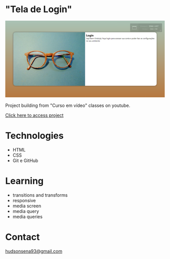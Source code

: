# "Tela de Login"

![preview](Imagens/hudsonsena.github.io_ProjetoLogin_.png)

Project building from "Curso em vídeo" classes on youtube.

[Click here to access project](https://hudsonsena.github.io/ProjetoLogin/)

# Technologies

- HTML
- CSS
- Git e GitHub

# Learning

- transitions and transforms
- responsive
- media screen
- media query
- media queries

# Contact

hudsonsena93@gmail.com